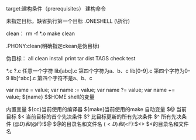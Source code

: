 target:建构条件（prerequisites）
    建构命令

未指定目标，缺省执行第一个目标
.ONESHELL (\折行)

clean：
    rm -f *.o
make clean

.PHONY:clean(明确指定ckean是伪目标)

伪目标：
    all
    clean
    install
    print
    tar
    dist
    TAGS
    check test
    
*.c
?.c 任意一个字符
lib[abc].c 第四个字符为a、b、c
lib[0-9].c 第四个字符为0-9
lib[^abc].c 第四个字符不是a、b、c

var name = value;
var name := value;
var name ?= value;
var name += value;
${name}
$$HOME shell的变量

内置变量
    ${cc}当前使用的编译器
    ${make}当前使用的make
自动变量
    $@ 当前目标
    $< 当前目标的首个先决条件
    $? 比目标更新的所有先决条件
    $^ 所有先决条件
    $(@D)和$(@F):$@  $@的目录名和文件名
    $(<D)和$(<F):$<>  $<的目录名和文件名
